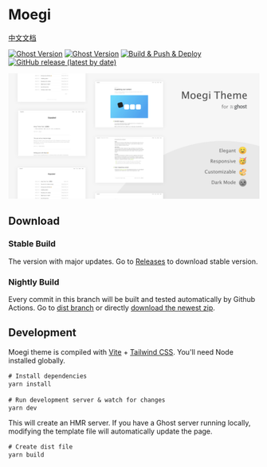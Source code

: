 # Moegi

[中文文档](README_zh.md)

[![Ghost Version](https://img.shields.io/badge/Ghost-3.x-green.svg)](https://github.com/TryGhost/Ghost)
[![Ghost Version](https://img.shields.io/badge/Ghost-4.x-green.svg)](https://github.com/TryGhost/Ghost)
[![Build & Push & Deploy](https://github.com/moegi-design/ghost-theme-Moegi/workflows/Build%20&%20Push%20&%20Deploy/badge.svg)](https://github.com/moegi-design/ghost-theme-Moegi/actions)
[![GitHub release (latest by date)](https://img.shields.io/github/v/release/moegi-design/ghost-theme-Moegi)](https://github.com/moegi-design/ghost-theme-Moegi/releases)

![Moegi Theme](screenshot.png)

## Download

### Stable Build

The version with major updates. Go to [Releases](https://github.com/moegi-design/ghost-theme-Moegi/releases) to download stable version.

### Nightly Build

Every commit in this branch will be built and tested automatically by Github Actions. Go to [dist branch](https://github.com/moegi-design/ghost-theme-Moegi/tree/dist) or directly [download the newest zip](https://github.com/moegi-design/ghost-theme-Moegi/archive/dist.zip).

## Development

Moegi theme is compiled with [Vite](https://github.com/vitejs/vite) + [Tailwind CSS](https://github.com/tailwindlabs/tailwindcss). You'll need Node installed globally.

```shell
# Install dependencies
yarn install

# Run development server & watch for changes
yarn dev
```

This will create an HMR server. If you have a Ghost server running locally, modifying the template file will automatically update the page.

```shell
# Create dist file
yarn build
```